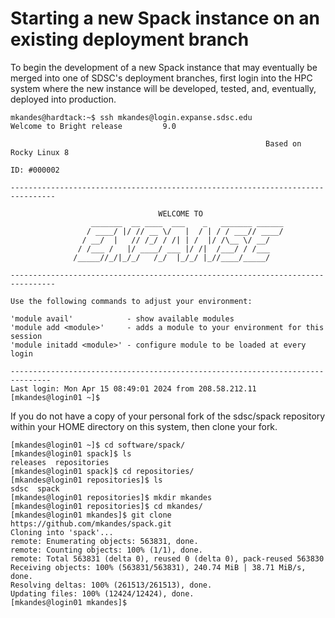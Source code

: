 # Starting a new Spack instance on an existing deployment branch

To begin the development of a new Spack instance that may eventually be merged into one of SDSC's deployment branches, first login into the HPC system where the new instance will be developed, tested, and, eventually, deployed into production.

```
mkandes@hardtack:~$ ssh mkandes@login.expanse.sdsc.edu
Welcome to Bright release         9.0

                                                         Based on Rocky Linux 8
                                                                    ID: #000002

--------------------------------------------------------------------------------

                                 WELCOME TO
                  _______  __ ____  ___    _   _______ ______
                 / ____/ |/ // __ \/   |  / | / / ___// ____/
                / __/  |   // /_/ / /| | /  |/ /\__ \/ __/
               / /___ /   |/ ____/ ___ |/ /|  /___/ / /___
              /_____//_/|_/_/   /_/  |_/_/ |_//____/_____/

--------------------------------------------------------------------------------

Use the following commands to adjust your environment:

'module avail'            - show available modules
'module add <module>'     - adds a module to your environment for this session
'module initadd <module>' - configure module to be loaded at every login

-------------------------------------------------------------------------------
Last login: Mon Apr 15 08:49:01 2024 from 208.58.212.11
[mkandes@login01 ~]$
```

If you do not have a copy of your personal fork of the sdsc/spack repository within your HOME directory on this system, then clone your fork.

```
[mkandes@login01 ~]$ cd software/spack/
[mkandes@login01 spack]$ ls
releases  repositories
[mkandes@login01 spack]$ cd repositories/
[mkandes@login01 repositories]$ ls
sdsc  spack
[mkandes@login01 repositories]$ mkdir mkandes
[mkandes@login01 repositories]$ cd mkandes/
[mkandes@login01 mkandes]$ git clone https://github.com/mkandes/spack.git
Cloning into 'spack'...
remote: Enumerating objects: 563831, done.
remote: Counting objects: 100% (1/1), done.
remote: Total 563831 (delta 0), reused 0 (delta 0), pack-reused 563830
Receiving objects: 100% (563831/563831), 240.74 MiB | 38.71 MiB/s, done.
Resolving deltas: 100% (261513/261513), done.
Updating files: 100% (12424/12424), done.
[mkandes@login01 mkandes]$
```
